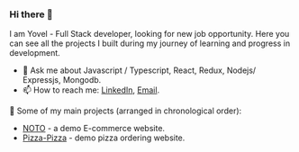 ### Hi there 👋

I am Yovel - Full Stack developer, looking for new job opportunity.
Here you can see all the projects I built during my journey of learning and progress in development.

- 💬 Ask me about Javascript / Typescript, React, Redux, Nodejs/ Expressjs, Mongodb.
- 📫 How to reach me: [LinkedIn](https://www.linkedin.com/in/yovel-halabia-450a2b1b2/), [Email](mailTo:yovelh247@gmail.com).

🚀 Some of my main projects (arranged in chronological order):
- [NOTO](https://noto-back-deploy.vercel.app/) - a demo E-commerce website.
- [Pizza-Pizza](https://pizza-pizza-project.vercel.app/) - demo pizza ordering website.
